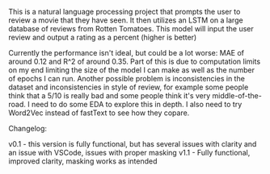 This is a natural language processing project that prompts the user to review a movie that they have seen. It then utilizes an LSTM on a large database of reviews from Rotten Tomatoes. This model will input the user review and output a rating as a percent (higher is better)

Currently the performance isn't ideal, but could be a lot worse: MAE of around 0.12 and R^2 of around 0.35. Part of this is due to computation limits on my end limiting the size of the model I can make as well as the number of epochs I can run. Another possible problem is inconsistencies in the dataset and inconsistencies in style of review, for example some people think that a 5/10 is really bad and some people think it's very middle-of-the-road. I need to do some EDA to explore this in depth. I also need to try Word2Vec instead of fastText to see how they copare.


Changelog:

v0.1 - this version is fully functional, but has several issues with clarity and an issue with VSCode, issues with proper masking
v1.1 - Fully functional, improved clarity, masking works as intended 
